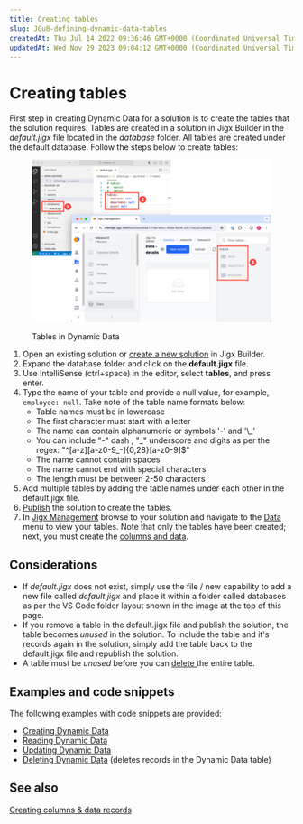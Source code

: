 ```yaml
---
title: Creating tables
slug: JGu8-defining-dynamic-data-tables
createdAt: Thu Jul 14 2022 09:36:46 GMT+0000 (Coordinated Universal Time)
updatedAt: Wed Nov 29 2023 09:04:12 GMT+0000 (Coordinated Universal Time)
---
```


# Creating tables

First step in creating Dynamic Data for a solution is to create the tables that the solution requires. Tables are created in a solution in Jigx Builder in the _default.jigx_ file located in the _database_ folder. All tables are created under the default database. Follow the steps below to create tables:

<figure><img src="../../../../.gitbook/assets/DD-tables.png" alt="Tables in Dynamic Data"><figcaption><p>Tables in Dynamic Data</p></figcaption></figure>

1. Open an existing solution or [create a new solution](../../../jigx-builder-code-editor/create-a-new-jigx-solution.md) in Jigx Builder.
2. Expand the database folder and click on the **default.jigx** file.
3. Use IntelliSense (ctrl+space) in the editor, select **tables**, and press enter.
4. Type the name of your table and provide a null value, for example, `employee: null`. Take note of the table name formats below:
   * Table names must be in lowercase
   * The first character must start with a letter
   * The name can contain alphanumeric or symbols '-' and '\\\_'
   * You can include "-" dash , "\_" underscore and digits as per the regex: "^\[a-z]\[a-z0-9\_-]{0,28}\[a-z0-9]$"
   * The name cannot contain spaces
   * The name cannot end with special characters
   * The length must be between 2-50 characters
5. Add multiple tables by adding the table names under each other in the default.jigx file.
6. [Publish](../../../jigx-builder-code-editor/publishing-a-solution.md) the solution to create the tables.
7. In [Jigx Management](<../../../../Administration/Management Overview.md>) browse to your solution and navigate to the [Data](https://docs.jigx.com/data) menu to view your tables. Note that only the tables have been created; next, you must create the [columns and data](creating-columns-_-data-records.md).

## Considerations

* If _default.jigx_ does not exist, simply use the file / new capability to add a new file called _default.jigx_ and place it within a folder called databases as per the VS Code folder layout shown in the image at the top of this page.
* If you remove a table in the default.jigx file and publish the solution, the table becomes _unused_ in the solution. To include the table and it's records again in the solution, simply add the table back to the default.jigx file and republish the solution.
* A table must be _unused_ before you can [delete ](deleting-tables.md)the entire table.

## Examples and code snippets

The following examples with code snippets are provided:

* [Creating Dynamic Data](https://docs.jigx.com/examples/readme/data-providers/dynamic-data/creating-dynamic-data)
* [Reading Dynamic Data](https://docs.jigx.com/examples/readme/data-providers/dynamic-data/reading-dynamic-data)
* [Updating Dynamic Data](https://docs.jigx.com/examples/readme/data-providers/dynamic-data/updating-dynamic-data)
* [Deleting Dynamic Data](https://docs.jigx.com/examples/readme/data-providers/dynamic-data/deleting-dynamic-data) (deletes records in the Dynamic Data table)

## See also

[Creating columns & data records](creating-columns-_-data-records.md)

